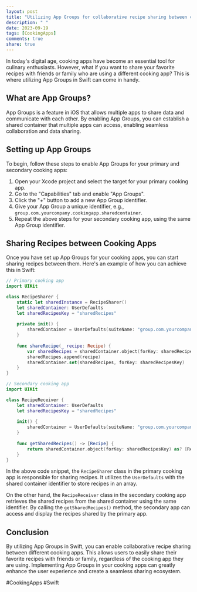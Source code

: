 ```yaml
---
layout: post
title: "Utilizing App Groups for collaborative recipe sharing between cooking apps in Swift"
description: " "
date: 2023-09-19
tags: [CookingApps]
comments: true
share: true
---
```


In today's digital age, cooking apps have become an essential tool for culinary enthusiasts. However, what if you want to share your favorite recipes with friends or family who are using a different cooking app? This is where utilizing App Groups in Swift can come in handy. 

## What are App Groups?

App Groups is a feature in iOS that allows multiple apps to share data and communicate with each other. By enabling App Groups, you can establish a shared container that multiple apps can access, enabling seamless collaboration and data sharing.

## Setting up App Groups

To begin, follow these steps to enable App Groups for your primary and secondary cooking apps:

1. Open your Xcode project and select the target for your primary cooking app.
2. Go to the "Capabilities" tab and enable "App Groups".
3. Click the "+" button to add a new App Group identifier.
4. Give your App Group a unique identifier, e.g., `group.com.yourcompany.cookingapp.sharedcontainer`.
5. Repeat the above steps for your secondary cooking app, using the same App Group identifier.

## Sharing Recipes between Cooking Apps

Once you have set up App Groups for your cooking apps, you can start sharing recipes between them. Here's an example of how you can achieve this in Swift:

```swift
// Primary cooking app
import UIKit

class RecipeSharer {
    static let sharedInstance = RecipeSharer()
    let sharedContainer: UserDefaults
    let sharedRecipesKey = "sharedRecipes"
    
    private init() {
        sharedContainer = UserDefaults(suiteName: "group.com.yourcompany.cookingapp.sharedcontainer")!
    }
    
    func shareRecipe(_ recipe: Recipe) {
        var sharedRecipes = sharedContainer.object(forKey: sharedRecipesKey) as? [Recipe] ?? []
        sharedRecipes.append(recipe)
        sharedContainer.set(sharedRecipes, forKey: sharedRecipesKey)
    }
}

// Secondary cooking app
import UIKit

class RecipeReceiver {
    let sharedContainer: UserDefaults
    let sharedRecipesKey = "sharedRecipes"
    
    init() {
        sharedContainer = UserDefaults(suiteName: "group.com.yourcompany.cookingapp.sharedcontainer")!
    }
    
    func getSharedRecipes() -> [Recipe] {
        return sharedContainer.object(forKey: sharedRecipesKey) as? [Recipe] ?? []
    }
}
```

In the above code snippet, the `RecipeSharer` class in the primary cooking app is responsible for sharing recipes. It utilizes the `UserDefaults` with the shared container identifier to store recipes in an array. 

On the other hand, the `RecipeReceiver` class in the secondary cooking app retrieves the shared recipes from the shared container using the same identifier. By calling the `getSharedRecipes()` method, the secondary app can access and display the recipes shared by the primary app.

## Conclusion

By utilizing App Groups in Swift, you can enable collaborative recipe sharing between different cooking apps. This allows users to easily share their favorite recipes with friends or family, regardless of the cooking app they are using. Implementing App Groups in your cooking apps can greatly enhance the user experience and create a seamless sharing ecosystem.

#CookingApps #Swift